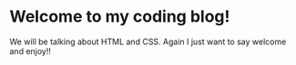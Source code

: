 # Welcome to my coding blog!

We will be talking about HTML and CSS. Again I just want to say welcome and enjoy!!
